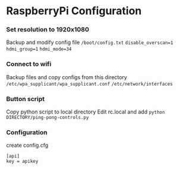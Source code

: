 # RaspberryPi Configuration

### Set resolution to 1920x1080

Backup and modify config file
`/boot/config.txt`
`disable_overscan=1`
`hdmi_group=1`
`hdmi_mode=34`

### Connect to wifi

Backup files and copy configs from this directory
`/etc/wpa_supplicant/wpa_supplicant.conf`
`/etc/network/interfaces`

### Button script

Copy python script to local directory
Edit rc.local and add
`python DIRECTORY/ping-pong-controls.py`

### Configuration

create config.cfg
```
[api]
key = apikey
```